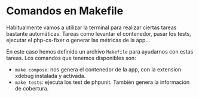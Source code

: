 # Comandos en Makefile
Habitualmente vamos a utilizar la terminal para realizar ciertas tareas bastante automáticas. Tareas como levantar el 
contenedor, pasar los tests, ejecutar el php-cs-fixer o generar las métricas de la app...

En este caso hemos definido un archivo `Makefile` para ayudarnos con estas tareas. Los comandos que tenemos
disponibles son:

- `make compose`: nos genera el contenedor de la app, con la extension xdebug instalada y activada.
- `make tests`: ejecuta los test de phpunit. También genera la información de cobertura.
